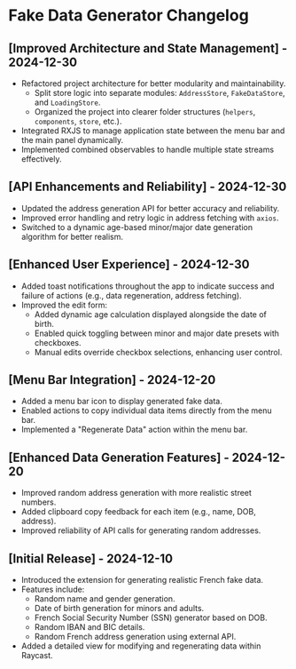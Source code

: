 # Fake Data Generator Changelog

## [Improved Architecture and State Management] - 2024-12-30

- Refactored project architecture for better modularity and maintainability.
  - Split store logic into separate modules: `AddressStore`, `FakeDataStore`, and `LoadingStore`.
  - Organized the project into clearer folder structures (`helpers`, `components`, `store`, etc.).
- Integrated RXJS to manage application state between the menu bar and the main panel dynamically.
- Implemented combined observables to handle multiple state streams effectively.

## [API Enhancements and Reliability] - 2024-12-30

- Updated the address generation API for better accuracy and reliability.
- Improved error handling and retry logic in address fetching with `axios`.
- Switched to a dynamic age-based minor/major date generation algorithm for better realism.

## [Enhanced User Experience] - 2024-12-30

- Added toast notifications throughout the app to indicate success and failure of actions (e.g., data regeneration, address fetching).
- Improved the edit form:
  - Added dynamic age calculation displayed alongside the date of birth.
  - Enabled quick toggling between minor and major date presets with checkboxes.
  - Manual edits override checkbox selections, enhancing user control.

## [Menu Bar Integration] - 2024-12-20

- Added a menu bar icon to display generated fake data.
- Enabled actions to copy individual data items directly from the menu bar.
- Implemented a "Regenerate Data" action within the menu bar.

## [Enhanced Data Generation Features] - 2024-12-20

- Improved random address generation with more realistic street numbers.
- Added clipboard copy feedback for each item (e.g., name, DOB, address).
- Improved reliability of API calls for generating random addresses.

## [Initial Release] - 2024-12-10

- Introduced the extension for generating realistic French fake data.
- Features include:
  - Random name and gender generation.
  - Date of birth generation for minors and adults.
  - French Social Security Number (SSN) generator based on DOB.
  - Random IBAN and BIC details.
  - Random French address generation using external API.
- Added a detailed view for modifying and regenerating data within Raycast.
